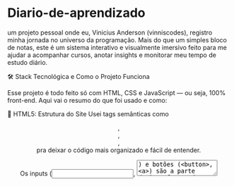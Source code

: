 # Diario-de-aprendizado
 um projeto pessoal onde eu, Vinicius Anderson (vinniscodes), registro minha jornada no universo da programação. Mais do que um simples bloco de notas, este é um sistema interativo e visualmente imersivo feito para me ajudar a acompanhar cursos, anotar insights e monitorar meu tempo de estudo diário.


🛠️ Stack Tecnológica e Como o Projeto Funciona

Esse projeto é todo feito só com HTML, CSS e JavaScript — ou seja, 100% front-end. Aqui vai o resumo do que foi usado e como:

🧱 HTML5: Estrutura do Site
Usei tags semânticas como <header>, <main>, <section>, <footer> pra deixar o código mais organizado e fácil de entender.

Os inputs (<input>, <textarea>) e botões (<button>, <a>) são a parte da interface onde o usuário interage.

Recursos externos tipo Google Fonts, Font Awesome, CSS externo e Particles.js são puxados com <link> e <script>.

🎨 CSS3: Visual Neon/Cyberpunk
Estilo todo baseado em cores neon, tipo aquele visual cyberpunk.

Usei variáveis CSS (no :root) pra facilitar a troca de cores e manutenção.

O layout é feito com Grid e Flexbox, então o site se adapta bem em qualquer tela.

Tem animações com @keyframes e transições pra deixar os botões, títulos e outros elementos mais vivos.

Pseudoelementos ::before e ::after ajudam a criar efeitos tipo brilho sem precisar colocar mais HTML.

🧠 JavaScript: Funcionalidade e Lógica
Faço toda a parte de interação usando document.getElementById() e addEventListener() — escuto cliques, inputs, etc.

Os dados ficam salvos no navegador usando Local Storage:

Cursos ficam no array cursos, salvos na chave 'vinniscodesCursos'.

Notas ficam no array notas, salvos na chave 'vinniscodesNotas' (cada nota tem um ID único).

Check-in diário salva o tempo de estudo e histórico em 'vinniscodesCheckinDiaAtual' e 'vinniscodesCheckinHistorico'. Um setInterval() atualiza o cronômetro todo segundo.

Sempre que o usuário faz alguma ação, uso uma função showNotification() pra dar retorno visual (tipo "salvo com sucesso", "preencha o campo", etc).

Também tem validação nos inputs, pra garantir que os dados digitados fazem sentido.

🌌 Particles.js
Usei pra criar um fundo animado com partículas que interagem com o mouse. Dá aquele toque mais tecnológico pro site.